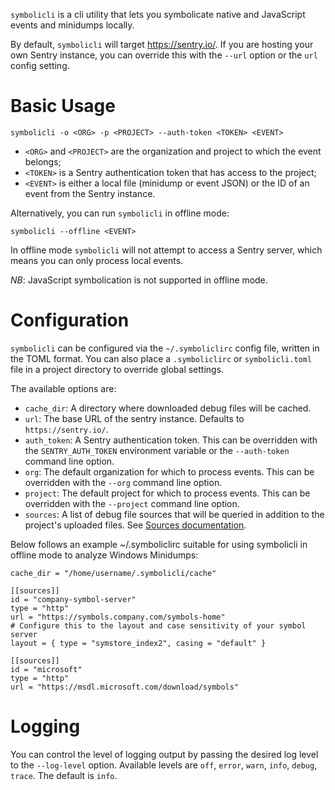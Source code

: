 `symbolicli` is a cli utility that lets you symbolicate native and JavaScript events and minidumps locally.

By default, `symbolicli` will target https://sentry.io/. If you are hosting your own
Sentry instance, you can override this with the `--url` option or the `url` config setting.

# Basic Usage
```
symbolicli -o <ORG> -p <PROJECT> --auth-token <TOKEN> <EVENT>
```

* `<ORG>` and `<PROJECT>` are the organization and project to which the event belongs;
* `<TOKEN>` is a Sentry authentication token that has access to the project;
* `<EVENT>` is either a local file (minidump or event JSON) or the ID of an event from the Sentry instance.

Alternatively, you can run `symbolicli` in offline mode:
```
symbolicli --offline <EVENT>
```

In offline mode `symbolicli` will not attempt to access a Sentry server, which means you can only
process local events.

*NB*: JavaScript symbolication is not supported in offline mode.

# Configuration

`symbolicli` can be configured via the `~/.symboliclirc` config file, written in the TOML format.
You can also place a `.symboliclirc` or `symbolicli.toml` file in a project directory to override
global settings.

The available options are:

* `cache_dir`: A directory where downloaded debug files will be cached.
* `url`: The base URL of the sentry instance. Defaults to `https://sentry.io/`.
* `auth_token`: A Sentry authentication token. This can be overridden with the `SENTRY_AUTH_TOKEN`
  environment variable or the `--auth-token` command line option.
* `org`: The default organization for which to process events. This can be overridden with the `--org`
  command line option.
* `project`: The default project for which to process events. This can be overridden with the `--project`
  command line option.
* `sources`: A list of debug file sources that will be queried in addition to the project's uploaded
  files. See [Sources documentation](../../docs/api/index.md#sources).

Below follows an example ~/.symboliclirc suitable for using symbolicli in offline mode to analyze
Windows Minidumps:

```
cache_dir = "/home/username/.symbolicli/cache"

[[sources]]
id = "company-symbol-server"
type = "http"
url = "https://symbols.company.com/symbols-home"
# Configure this to the layout and case sensitivity of your symbol server
layout = { type = "symstore_index2", casing = "default" }

[[sources]]
id = "microsoft"
type = "http"
url = "https://msdl.microsoft.com/download/symbols"
```

# Logging
You can control the level of logging output by passing the desired log level to the `--log-level` option.
Available levels are `off`, `error`, `warn`, `info`, `debug`, `trace`. The default is `info`.
